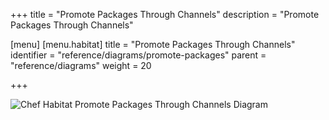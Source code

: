 +++
title = "Promote Packages Through Channels"
description = "Promote Packages Through Channels"

[menu]
  [menu.habitat]
    title = "Promote Packages Through Channels"
    identifier = "reference/diagrams/promote-packages"
    parent = "reference/diagrams"
    weight = 20

+++

![Chef Habitat Promote Packages Through Channels Diagram](/images/infographics/habitat-promote-packages-through-channels.png)
